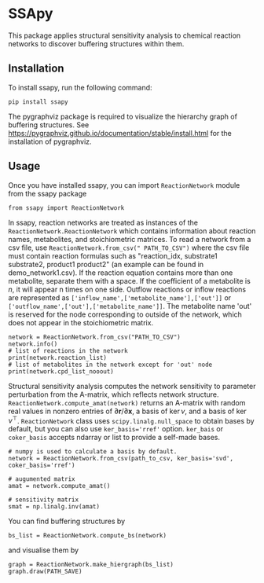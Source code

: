 # SSApy

This package applies structural sensitivity analysis to chemical reaction networks to discover buffering structures within them.


## Installation
To install ssapy, run the following command:

```
pip install ssapy
```
The pygraphviz package is required to visualize the hierarchy graph of buffering structures.
See https://pygraphviz.github.io/documentation/stable/install.html for the installation of pygraphviz.

## Usage
Once you have installed ssapy, you can import ```ReactionNetwork``` module from the ssapy package
```
from ssapy import ReactionNetwork
```
In ssapy, reaction networks are treated as instances of the ```ReactionNetwork.ReactionNetwork``` which contains information about reaction names, metabolites, and stoichiometric matrices.
To read a network from a csv file, use ```ReactionNetwork.from_csv(" PATH_TO_CSV")``` where the csv file must contain reaction formulas such as "reaction_idx, substrate1 substrate2, product1 product2" (an example can be found in demo_network1.csv).
If the reaction equation contains more than one metabolite, separate them with a space.
If the coefficient of a metabolite is $n$, it will appear n times on one side.
Outflow reactions or inflow reactions are represented as `['inflow_name',['metabolite_name'],['out']]` or `['outflow_name',['out'],['metabolite_name']]`.
The metabolite name 'out' is reserved for the node corresponding to outside of the network, which does not appear in the stoichiometric matrix.
```
network = ReactionNetwork.from_csv("PATH_TO_CSV")
network.info()
# list of reactions in the network
print(network.reaction_list)
# list of metabolites in the network except for 'out' node
print(network.cpd_list_nooout)
```
Structural sensitivity analysis computes the network sensitivity to parameter perturbation from the A-matrix, which reflects network structure.
`ReactionNetwork.compute_amat(network)` returns an A-matrix with random real values in nonzero entries of $\partial \boldsymbol r / \partial \boldsymbol x$, a basis of $\ker \nu$, and a basis of $\ker \nu^\top$.
`ReactionNetwork` class uses `scipy.linalg.null_space` to obtain bases by default, but you can also use `ker_basis='rref'` option.
`ker_bais` or `coker_basis` accepts ndarray or list to provide a self-made bases.
```
# numpy is used to calculate a basis by default.
network = ReactionNetwork.from_csv(path_to_csv, ker_basis='svd', coker_basis='rref')

# augumented matrix
amat = network.compute_amat()

# sensitivity matrix
smat = np.linalg.inv(amat)
```

You can find buffering structures by
```
bs_list = ReactionNetwork.compute_bs(network)
```
and visualise them by
```
graph = ReactionNetwork.make_hiergraph(bs_list)
graph.draw(PATH_SAVE)
```
